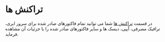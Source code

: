 # تراکنش ها

در قسمت [تراکنش ها](https://panel.virakcloud.com/accounting/transactions/list#daily) شما می توانید تمام فاکتورهای صادر شده برای سرور ابری، ترافیک مصرفی، آیپی، دیسک ها و سایر فاکتورهای صادر شده را با جزئیات آن مشاهده فرماید.

<DarkModeImage
  dark-src="/images/guides/fa/dark/accounting/transaction.webp"
  light-src="/images/guides/fa/light/accounting/transaction.webp"
  alt="Transactions List"
/>
